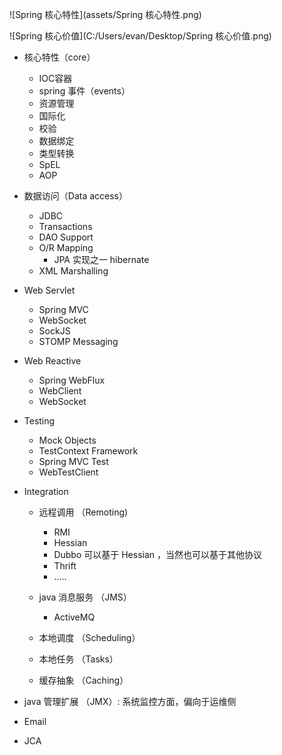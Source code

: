 ![Spring 核心特性](assets/Spring 核心特性.png)



![Spring 核心价值](C:/Users/evan/Desktop/Spring 核心价值.png)





* 核心特性（core）

  * IOC容器
  * spring 事件（events）
  * 资源管理
  * 国际化
  * 校验
  * 数据绑定
  * 类型转换
  * SpEL
  * AOP

* 数据访问（Data access）

  * JDBC
  * Transactions
  * DAO Support
  * O/R Mapping
    * JPA 实现之一 hibernate
  * XML Marshalling

* Web Servlet

  * Spring MVC
  * WebSocket
  * SockJS
  * STOMP Messaging

* Web Reactive

  * Spring WebFlux
  * WebClient
  * WebSocket

* Testing

  * Mock Objects
  * TestContext Framework
  * Spring MVC Test
  * WebTestClient

* Integration  

  * 远程调用 （Remoting)
    * RMI
    * Hessian
    * Dubbo 可以基于 Hessian ，当然也可以基于其他协议
    * Thrift
    * .....
  * java 消息服务 （JMS）
    
    * ActiveMQ
  * 本地调度 （Scheduling）
  * 本地任务 （Tasks）
  * 缓存抽象 （Caching）
* java 管理扩展 （JMX）: 系统监控方面，偏向于运维侧
  
* Email
  
* JCA 
  
    